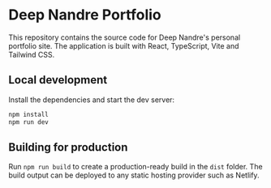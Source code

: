 # Deep Nandre Portfolio

This repository contains the source code for Deep Nandre's personal portfolio site. The application is built with React, TypeScript, Vite and Tailwind CSS.

## Local development

Install the dependencies and start the dev server:

```sh
npm install
npm run dev
```

## Building for production

Run `npm run build` to create a production-ready build in the `dist` folder. The build output can be deployed to any static hosting provider such as Netlify.

